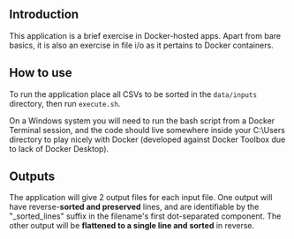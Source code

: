 ## Introduction

This application is a brief exercise in Docker-hosted apps. Apart from bare basics, it is also an exercise in file i/o 
as it pertains to Docker containers.

## How to use

To run the application place all CSVs to be sorted in the `data/inputs` directory, then run `execute.sh`.

On a Windows 
system you will need to run the bash script from a Docker Terminal session, and the code should live somewhere inside 
your C:\Users directory to play nicely with Docker (developed against Docker Toolbox due to lack of Docker Desktop).

## Outputs

The application will give 2 output files for each input file. One output will have reverse-**sorted and preserved** 
lines, and are identifiable by the "_sorted_lines" suffix in the filename's first dot-separated component. The other 
output will be **flattened to a single line and sorted** in reverse.
